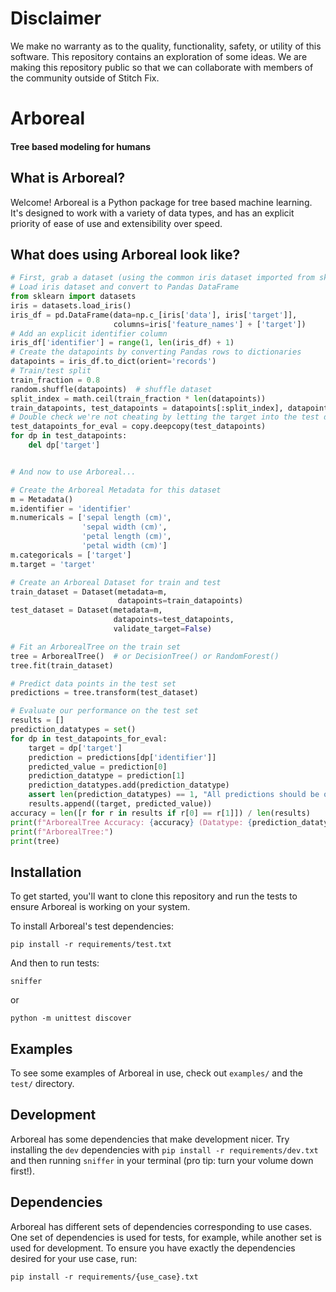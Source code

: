 # Disclaimer
We make no warranty as to the quality, functionality, safety, or utility of this software.  This repository contains an exploration of some ideas.  We are making this repository public so that we can collaborate with members of the community outside of Stitch Fix.

# Arboreal
#### Tree based modeling for humans


## What is Arboreal?
Welcome!  Arboreal is a Python package for tree based machine learning.  It's designed to work with a variety of data types, and has an explicit priority of ease of use and extensibility over speed.

## What does using Arboreal look like?
```python
# First, grab a dataset (using the common iris dataset imported from sklearn)
# Load iris dataset and convert to Pandas DataFrame
from sklearn import datasets
iris = datasets.load_iris()
iris_df = pd.DataFrame(data=np.c_[iris['data'], iris['target']],
                       columns=iris['feature_names'] + ['target'])
# Add an explicit identifier column
iris_df['identifier'] = range(1, len(iris_df) + 1)
# Create the datapoints by converting Pandas rows to dictionaries
datapoints = iris_df.to_dict(orient='records')
# Train/test split
train_fraction = 0.8
random.shuffle(datapoints)  # shuffle dataset
split_index = math.ceil(train_fraction * len(datapoints))
train_datapoints, test_datapoints = datapoints[:split_index], datapoints[split_index:]
# Double check we're not cheating by letting the target into the test data
test_datapoints_for_eval = copy.deepcopy(test_datapoints)
for dp in test_datapoints:
    del dp['target']


# And now to use Arboreal...

# Create the Arboreal Metadata for this dataset
m = Metadata()
m.identifier = 'identifier'
m.numericals = ['sepal length (cm)',
                'sepal width (cm)',
                'petal length (cm)',
                'petal width (cm)']
m.categoricals = ['target']
m.target = 'target'

# Create an Arboreal Dataset for train and test
train_dataset = Dataset(metadata=m,
                        datapoints=train_datapoints)
test_dataset = Dataset(metadata=m,
                       datapoints=test_datapoints,
                       validate_target=False)

# Fit an ArborealTree on the train set
tree = ArborealTree()  # or DecisionTree() or RandomForest()
tree.fit(train_dataset)

# Predict data points in the test set
predictions = tree.transform(test_dataset)

# Evaluate our performance on the test set
results = []
prediction_datatypes = set()
for dp in test_datapoints_for_eval:
    target = dp['target']
    prediction = predictions[dp['identifier']]
    predicted_value = prediction[0]
    prediction_datatype = prediction[1]
    prediction_datatypes.add(prediction_datatype)
    assert len(prediction_datatypes) == 1, "All predictions should be of the same datatype"
    results.append((target, predicted_value))
accuracy = len([r for r in results if r[0] == r[1]]) / len(results)
print(f"ArborealTree Accuracy: {accuracy} (Datatype: {prediction_datatype})")
print(f"ArborealTree:")
print(tree)
```


## Installation
To get started, you'll want to clone this repository and run the tests to ensure Arboreal is working on your system.

To install Arboreal's test dependencies:

`pip install -r requirements/test.txt`

And then to run tests:

`sniffer`

or

`python -m unittest discover`


## Examples
To see some examples of Arboreal in use, check out `examples/` and the `test/` directory.

## Development
Arboreal has some dependencies that make development nicer.  Try installing the `dev` dependencies with `pip install -r requirements/dev.txt` and then running `sniffer` in your terminal (pro tip: turn your volume down first!).


## Dependencies
Arboreal has different sets of dependencies corresponding to use cases.  One set of dependencies is used for tests, for example, while another set is used for development. To ensure you have exactly the dependencies desired for your use case, run:

`pip install -r requirements/{use_case}.txt`
